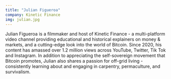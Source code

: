 ```yaml
---
title: "Julian Figueroa"
company: Kinetic Finance
img: julian.jpg
---
```


Julian Figueroa is a filmmaker and host of Kinetic Finance - a multi-platform video channel providing educational and historical explainers on money & markets, and a cutting-edge look into the world of Bitcoin. Since 2020, his content has amassed over 1.2 million views across YouTube, Twitter, Tik Tok and Instagram. In addition to appreciating the self-sovereign movement that Bitcoin promotes, Julian also shares a passion for off-grid living - consistently learning about and engaging in carpentry, permaculture, and survivalism.